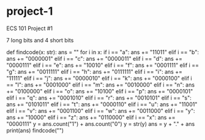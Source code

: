# project-1
ECS 101 Project #1

7 long bits and 4 short bits 

def findcode(x: str):
    ans = ""
    for i in x:
       if i == "a":
           ans += "11011"
       elif i == "b":
           ans += "0000001"
       elif i == "c":
           ans += "0000011"
       elif i == "d":
            ans += "0000111"
       elif i == "e":
           ans += "10010"
       elif i == "f":
           ans += "0001111"
       elif i == "g":
           ans += "0011111"
       elif i == "h":
           ans += "0111111"
       elif i == "i":
           ans += "11111"
       elif i == "j":
           ans += "0000010"
       elif i == "k":
           ans += "0000100"
       elif i == "l":
           ans += "0001000"
       elif i == "m":
           ans += "0010000"
       elif i == "n":
           ans += "0100000"
       elif i == "o":
           ans += "10100"
       elif i == "p":
           ans += "0000101"
       elif i == "q":
           ans += "0001010"
       elif i == "r":
           ans += "0010101"
       elif i == "s":
           ans += "0101011"
       elif i == "t":
           ans += "0000110"
       elif i == "u":
           ans += "11001"
       elif i == "v":
           ans += "0001100"
       elif i == "w":
           ans += "0011000"
       elif i == "y":
           ans += "10000"
       elif i == "z":
           ans += "0110000"
       elif i == "x":
           ans += "0000111"
    y = ans.count("1") + ans.count("0")
    y = str(y)
    ans = y + "." + ans
    print(ans)
findcode("")
